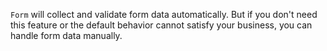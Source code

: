 `Form` will collect and validate form data automatically. But if you don't need this feature or the default behavior cannot satisfy your business, you can handle form data manually.